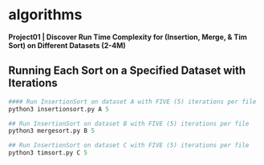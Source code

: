 # algorithms
**Project01 | Discover Run Time Complexity for (Insertion, Merge, & Tim Sort) on Different Datasets (2-4M)**

## Running Each Sort on a Specified Dataset with Iterations
```python InsertionSort
#### Run InsertionSort on dataset A with FIVE (5) iterations per file
python3 insertionsort.py A 5
```
```python MergeSort
## Run InsertionSort on dataset B with FIVE (5) iterations per file 
python3 mergesort.py B 5
```
```python TimSort
## Run InsertionSort on dataset C with FIVE (5) iterations per file 
python3 timsort.py C 5
```